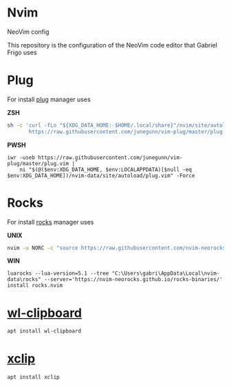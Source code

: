 # Nvim
NeoVim config

This repository is the configuration of the NeoVim code editor that Gabriel Frigo uses

# Plug
For install [plug](https://github.com/junegunn/vim-plug) manager uses

__ZSH__
```zsh
sh -c 'curl -fLo "${XDG_DATA_HOME:-$HOME/.local/share}"/nvim/site/autoload/plug.vim --create-dirs \
       https://raw.githubusercontent.com/junegunn/vim-plug/master/plug.vim'
```

__PWSH__
```pwsh
iwr -useb https://raw.githubusercontent.com/junegunn/vim-plug/master/plug.vim |`
    ni "$(@($env:XDG_DATA_HOME, $env:LOCALAPPDATA)[$null -eq $env:XDG_DATA_HOME])/nvim-data/site/autoload/plug.vim" -Force
```

# Rocks
For install [rocks](https://github.com/nvim-neorocks/rocks.nvim) manager uses

__UNIX__
```zsh
nvim -u NORC -c "source https://raw.githubusercontent.com/nvim-neorocks/rocks.nvim/master/installer.lua"
```

__WIN__
```pwsh
luarocks --lua-version=5.1 --tree "C:\Users\gabri\AppData\Local\nvim-data\rocks" --server='https://nvim-neorocks.github.io/rocks-binaries/' install rocks.nvim
```

# [wl-clipboard](https://github.com/bugaevc/wl-clipboard)
```bash
apt install wl-clipboard
```

# [xclip](https://github.com/astrand/xclip)
```bash
apt install xclip
```
